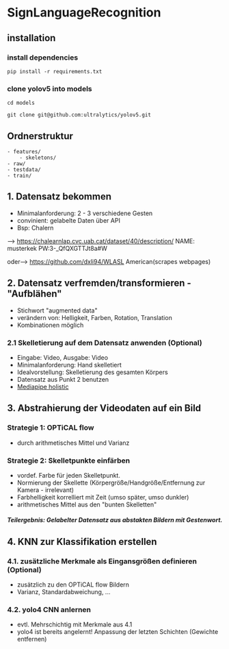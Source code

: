 # SignLanguageRecognition

## installation
### install dependencies

`pip install -r requirements.txt`

### clone yolov5 into models

`cd models`

`git clone git@github.com:ultralytics/yolov5.git`

## Ordnerstruktur

```
- features/ 
    - skeletons/
- raw/
- testdata/
- train/
```


## 1. Datensatz bekommen
- Minimalanforderung: 2 - 3 verschiedene Gesten
- convinient: gelabelte Daten über API
- Bsp: Chalern

--> https://chalearnlap.cvc.uab.cat/dataset/40/description/ NAME: musterkek PW:3-_QfQXGTTJt8a#W


oder--> https://github.com/dxli94/WLASL American(scrapes webpages)
## 2. Datensatz verfremden/transformieren - "Aufblähen"
- Stichwort "augmented data"
- verändern von: Helligkeit, Farben, Rotation, Translation
- Kombinationen möglich

### 2.1 Skelletierung auf dem Datensatz anwenden (Optional)
- Eingabe: Video, Ausgabe: Video
- Minimalanforderung: Hand skelletiert
- Idealvorstellung: Skelletierung des gesamten Körpers
- Datensatz aus Punkt 2 benutzen
- [Mediapipe holistic](https://google.github.io/mediapipe/solutions/holistic.html)

## 3. Abstrahierung der Videodaten auf ein Bild
### Strategie 1: OPTiCAL flow
- durch arithmetisches Mittel und Varianz
### Strategie 2: Skelletpunkte einfärben
- vordef. Farbe für jeden Skelletpunkt.
- Normierung der Skellette (Körpergröße/Handgröße/Entfernung zur Kamera - irrelevant)
- Farbhelligkeit korrelliert mit Zeit (umso später, umso dunkler)
- arithmetisches Mittel aus den "bunten Skelletten"

#### *Teilergebnis: Gelabelter Datensatz aus abstakten Bildern mit Gestenwort.*

## 4. KNN zur Klassifikation erstellen

### 4.1. zusätzliche Merkmale als Eingansgrößen definieren (Optional)
- zusätzlich zu den OPTiCAL flow Bildern
- Varianz, Standardabweichung, ...

### 4.2. yolo4 CNN anlernen
- evtl. Mehrschichtig mit Merkmale aus 4.1
- yolo4 ist bereits angelernt! Anpassung der letzten Schichten (Gewichte entfernen)
